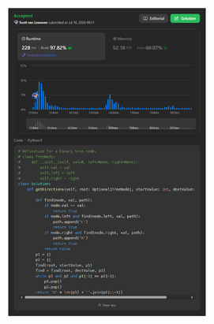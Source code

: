 <img src="https://github.com/svanlee/leetcode-daily-step-by-step-directions-from-a-binary-tree-node-to-another/blob/main/Personal%20Branding%20-%20LeetCode%2345.PNG" alt="Personal Branding - LeetCode#41" width="400"/>
